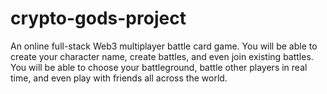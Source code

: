 # crypto-gods-project
An online full-stack Web3 multiplayer battle card game. You will be able to create your character name, create battles, and even join existing battles. You will be able to choose your battleground, battle other players in real time, and even play with friends all across the world.
